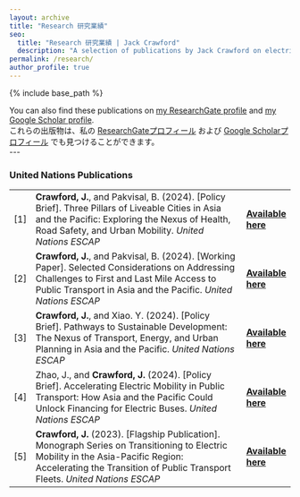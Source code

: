 ```yaml
---
layout: archive
title: "Research 研究業績"
seo:
  title: "Research 研究業績 | Jack Crawford"
  description: "A selection of publications by Jack Crawford on electric mobility and sustainable development in Asia and the Pacific."
permalink: /research/
author_profile: true
---
```

{% include base_path %}
<div class="wordwrap">
  You can also find these publications on 
  <a href="{{site.author.researchgate}}">my ResearchGate profile</a> and 
  <a href="https://scholar.google.com/citations?user=Uz3AxGsAAAAJ&hl=en" target="_blank">my Google Scholar profile</a>.
</div>

<div class="wordwrap">
  これらの出版物は、私の
  <a href="{{site.author.researchgate}}">ResearchGateプロフィール</a> および
  <a href="https://scholar.google.com/citations?user=Uz3AxGsAAAAJ&hl=en" target="_blank">Google Scholarプロフィール</a> でも見つけることができます。
</div>
---
<h3>United Nations Publications</h3>
<table class="tg">
<tbody>
<tr>  
<td width="5%">[1]</td>
<td width="95%"> <strong>Crawford, J.</strong>, and Pakvisal, B. (2024). [Policy Brief]. Three Pillars of Liveable Cities in Asia and the Pacific: Exploring the Nexus of Health, Road Safety, and Urban Mobility. <em>United Nations ESCAP</em> <td><a href="https://www.unescap.org/kp/2024/three-pillars-liveable-cities-asia-and-pacific" target="_blank"><strong>Available here</strong></a>
<tr>    
<td width="5%">[2]</td>
<td width="95%"> <strong>Crawford, J.</strong>, and Pakvisal, B. (2024). [Working Paper]. Selected Considerations on Addressing Challenges to First and Last Mile Access to Public Transport in Asia and the Pacific. <em>United Nations ESCAP</em> <td><a href="https://www.unescap.org/events/2024/expert-group-meeting-first-and-last-mile-access-public-transport-asia-and-pacific" target="_blank"><strong>Available here</strong></a></td>  
<tr>  
<td width="5%">[3]</td>
<td width="95%"> <strong>Crawford, J.</strong>, and Xiao. Y. (2024). [Policy Brief]. Pathways to Sustainable Development: The Nexus of Transport, Energy, and Urban Planning in Asia and the Pacific. <em>United Nations ESCAP</em> <td><a href="https://www.unescap.org/kp/2024/pathways-sustainable-development-nexus-transport-energy-and-urban-planning-asia-and-pacific" target="_blank"><strong>Available here</strong></a></td> 
<tr>  
<td width="5%">[4]</td>
<td width="95%"> Zhao, J., and <strong>Crawford, J.</strong> (2024). [Policy Brief]. Accelerating Electric Mobility in Public Transport: How Asia and the Pacific Could Unlock Financing for Electric Buses. <em>United Nations ESCAP</em> <td><a href="https://www.unescap.org/kp/2024/accelerating-electric-mobility-public-transport-how-asia-and-pacific-could-unlock-financing" target="_blank"><strong>Available here</strong></a></td>  
<tr>  
<td width="5%">[5]</td>
<td width="95%"> <strong>Crawford, J.</strong> (2023). [Flagship Publication]. Monograph Series on Transitioning to Electric Mobility in the Asia-Pacific Region: Accelerating the Transition of Public Transport Fleets. <em>United Nations ESCAP</em> <td><a href="https://www.unescap.org/kp/2023/accelerating-transition-public-transport-fleets" target="_blank"><strong>Available here</strong></a>
<tr>  

